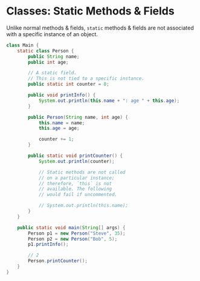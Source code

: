 # Classes: Static Methods & Fields
Unlike normal methods & fields, `static` methods & fields
are not associated with a specific instance of
an object.

```java
class Main {
	static class Person {
		public String name;
		public int age;

		// A static field.
		// This is not tied to a specific instance.
		public static int counter = 0;

		public void printInfo() {
			System.out.println(this.name + ": age " + this.age);
		}

		public Person(String name, int age) {
			this.name = name;
			this.age = age;

			counter += 1;
		}

		public static void printCounter() {
			System.out.println(counter);

			// Static methods are not called
			// on a particular instance;
			// therefore, `this` is not
			// available. The following
			// would fail if uncommented.

			// System.out.println(this.name);
		}
	}

	public static void main(String[] args) {
		Person p1 = new Person("Steve", 35);
		Person p2 = new Person("Bob", 5);
		p1.printInfo();

		// 2
		Person.printCounter();
	}
}
```


